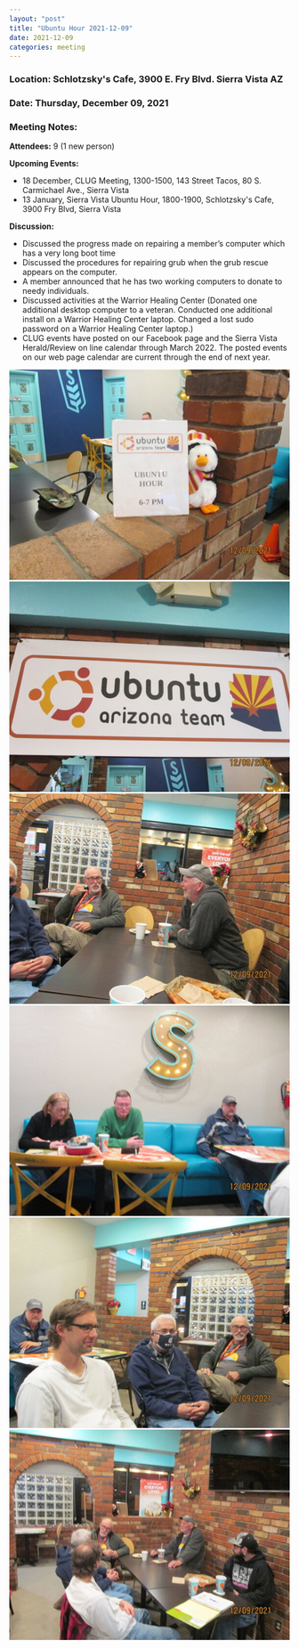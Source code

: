 ```yaml
---
layout: "post"
title: "Ubuntu Hour 2021-12-09"
date: 2021-12-09
categories: meeting
---
```


### Location: Schlotzsky's Cafe, 3900 E. Fry Blvd. Sierra Vista AZ

### Date: Thursday, December 09, 2021

### Meeting Notes:

**Attendees:** 9 (1 new person)

**Upcoming Events:**
 * 18 December, CLUG Meeting, 1300-1500, 143 Street Tacos, 80 S. Carmichael Ave., Sierra Vista
 * 13 January, Sierra Vista Ubuntu Hour, 1800-1900, Schlotzsky's Cafe, 3900 Fry Blvd, Sierra Vista

**Discussion:**
 * Discussed the progress made on repairing a member’s computer which has a very long boot time
 * Discussed the procedures for repairing grub when the grub rescue appears on the computer.
 * A member announced that he has two working computers to donate to needy individuals.
 * Discussed activities at the Warrior Healing Center (Donated one additional desktop computer to a veteran.  Conducted one additional install on a Warrior Healing Center laptop.  Changed a lost sudo password on a Warrior Healing Center laptop.)
 * CLUG events have posted on our Facebook page and the Sierra Vista Herald/Review on line calendar through March 2022.  The posted events on our web page calendar are current through the end of next year.

![alt text](https://raw.githubusercontent.com/CochiseLinuxUsersGroup/CochiseLinuxUsersGroup.github.io/master/images/rsz_sv_ubuntuhour_2021-12-09_1.jpg)
![alt text](https://raw.githubusercontent.com/CochiseLinuxUsersGroup/CochiseLinuxUsersGroup.github.io/master/images/rsz_sv_ubuntuhour_2021-12-09_2.jpg)
![alt text](https://raw.githubusercontent.com/CochiseLinuxUsersGroup/CochiseLinuxUsersGroup.github.io/master/images/rsz_sv_ubuntuhour_2021-12-09_3.jpg)
![alt text](https://raw.githubusercontent.com/CochiseLinuxUsersGroup/CochiseLinuxUsersGroup.github.io/master/images/rsz_sv_ubuntuhour_2021-12-09_4.jpg)
![alt text](https://raw.githubusercontent.com/CochiseLinuxUsersGroup/CochiseLinuxUsersGroup.github.io/master/images/rsz_sv_ubuntuhour_2021-12-09_5.jpg)
![alt text](https://raw.githubusercontent.com/CochiseLinuxUsersGroup/CochiseLinuxUsersGroup.github.io/master/images/rsz_sv_ubuntuhour_2021-12-09_6.jpg)


